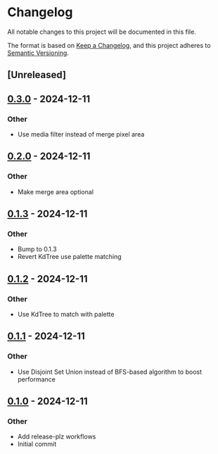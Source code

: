 # Changelog

All notable changes to this project will be documented in this file.

The format is based on [Keep a Changelog](https://keepachangelog.com/en/1.0.0/),
and this project adheres to [Semantic Versioning](https://semver.org/spec/v2.0.0.html).

## [Unreleased]

## [0.3.0](https://github.com/AllenDang/color_reducer/compare/v0.2.0...v0.3.0) - 2024-12-11

### Other

- Use media filter instead of merge pixel area

## [0.2.0](https://github.com/AllenDang/color_reducer/compare/v0.1.3...v0.2.0) - 2024-12-11

### Other

- Make merge area optional

## [0.1.3](https://github.com/AllenDang/color_reducer/compare/v0.1.2...v0.1.3) - 2024-12-11

### Other

- Bump to 0.1.3
- Revert KdTree use palette matching

## [0.1.2](https://github.com/AllenDang/color_reducer/compare/v0.1.1...v0.1.2) - 2024-12-11

### Other

- Use KdTree to match with palette

## [0.1.1](https://github.com/AllenDang/color_reducer/compare/v0.1.0...v0.1.1) - 2024-12-11

### Other

- Use Disjoint Set Union instead of BFS-based algorithm to boost performance

## [0.1.0](https://github.com/AllenDang/color_reducer/releases/tag/v0.1.0) - 2024-12-11

### Other

- Add release-plz workflows
- Initial commit
